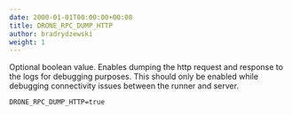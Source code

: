 ```yaml
---
date: 2000-01-01T00:00:00+00:00
title: DRONE_RPC_DUMP_HTTP
author: bradrydzewski
weight: 1
---
```


Optional boolean value. Enables dumping the http request and response to the logs for debugging purposes. This should only be enabled while debugging connectivity issues between the runner and server.

```
DRONE_RPC_DUMP_HTTP=true
```